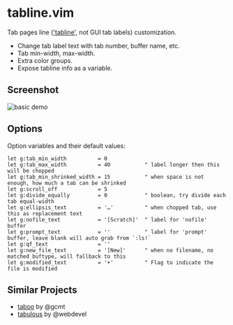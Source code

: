 tabline.vim
===========

Tab pages line (['tabline'][], not GUI tab labels) customization.

  - Change tab label text with tab number, buffer name, etc.
  - Tab min-width, max-width.
  - Extra color groups.
  - Expose tabline info as a variable.


Screenshot
----------

![basic demo][]


Options
-------

Option variables and their default values:

```vim
let g:tab_min_width          = 0
let g:tab_max_width          = 40           " label longer then this will be chopped
let g:tab_min_shrinked_width = 15           " when space is not enough, how much a tab can be shrinked
let g:scroll_off             = 5
let g:divide_equally         = 0            " boolean, try divide each tab equal-width
let g:ellipsis_text          = '…'          " when chopped tab, use this as replacement text
let g:nofile_text            = '[Scratch]'  " label for 'nofile' buffer
let g:prompt_text            = ''           " label for 'prompt' buffer, leave blank will auto grab from `:ls!`
let g:qf_text                = ''
let g:new_file_text          = '[New]'      " when no filename, no matched buftype, will fallback to this
let g:modified_text          = '+'          " Flag to indicate the file is modified
```


Similar Projects
----------------

- [taboo][] by @gcmt
- [tabulous][] by @webdevel


['tabline']: http://vimdoc.sourceforge.net/htmldoc/options.html#%27tabline%27
[taboo]: https://github.com/gcmt/taboo.vim
[tabulous]: https://github.com/webdevel/tabulous
[basic demo]: https://lh3.googleusercontent.com/-B_rqhR4JVY0/UQx32RGtDpI/AAAAAAAAB3E/rL1buFxcQS8/s1600/vim-tabline-130202.png
